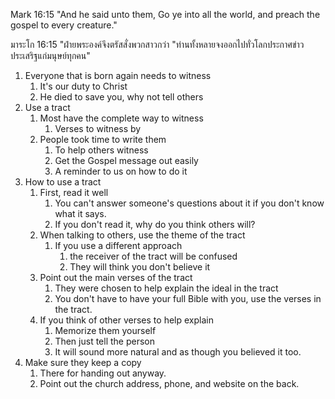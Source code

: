 Mark 16:15 "And he said unto them, Go ye into all the world, and preach the gospel to every creature."

มาระโก 16:15 "ฝ่ายพระองค์จึงตรัสสั่งพวกสาวกว่า "ท่านทั้งหลายจงออกไปทั่วโลกประกาศข่าวประเสริฐแก่มนุษย์ทุกคน"

1. Everyone that is born again needs to witness
    1. It's our duty to Christ
    2. He died to save you, why not tell others
2. Use a tract
    1. Most have the complete way to witness
        1. Verses to witness by
    2. People took time to write them
        1. To help others witness
        2. Get the Gospel message out easily
        3. A reminder to us on how to do it
3. How to use a tract
    1. First, read it well
        1. You can't answer someone's questions about it if you don't know what it says.
        2. If you don't read it, why do you think others will?
    2. When talking to others, use the theme of the tract
        1. If you use a different approach
            1. the receiver of the tract will be confused
            2. They will think you don't believe it
    3. Point out the main verses of the tract
        1. They were chosen to help explain the ideal in the tract
        2. You don't have to have your full Bible with you, use the verses in the tract.
    4. If you think of other verses to help explain
        1. Memorize them yourself
        2. Then just tell the person
        3. It will sound more natural and as though you believed it too.
4. Make sure they keep a copy
    1. There for handing out anyway.
    2. Point out the church address, phone, and website on the back.